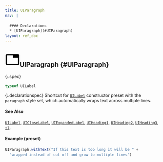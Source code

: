 ```yaml
---
title: UIParagraph
nav: |

  #### Declarations
  * [UIParagraph](#UIParagraph)
layout: ref_doc
---
```


## ![](/assets/icons/spec-var.svg)UIParagraph {#UIParagraph}
{:.spec}

```typescript
typeof UILabel
```
{:.declarationspec}
Shortcut for [`UILabel`](./UILabel) constructor preset with the `paragraph` style set, which automatically wraps text across multiple lines.

#### See Also
[`UILabel`](./UILabel), [`UICloseLabel`](./UICloseLabel), [`UIExpandedLabel`](./UIExpandedLabel), [`UIHeading1`](./UIHeading1), [`UIHeading2`](./UIHeading2), [`UIHeading3`](./UIHeading3), [`tl`](./tl).

#### Example (preset)
```typescript
UIParagraph.withText("If this text is too long it will be " +
  "wrapped instead of cut off and grow to multiple lines")
```

